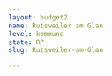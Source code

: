 ```yaml
---
layout: budget2
name: Rutsweiler am Glan
level: kommune
state: RP
slug: Rutsweiler-am-Glan

---
```



